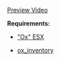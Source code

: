 [Preview Video](https://youtu.be/t7ZITgCUmHw)

**Requirements:**

- ["Ox" ESX](https://github.com/overextended/es_extended)

- [ox_inventory](https://github.com/overextended/ox_inventory)
